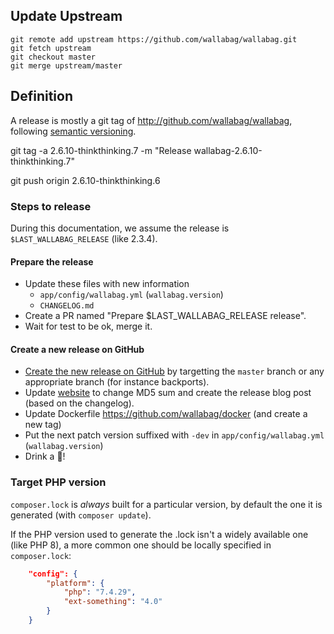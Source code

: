 ## Update Upstream

```
git remote add upstream https://github.com/wallabag/wallabag.git
git fetch upstream
git checkout master
git merge upstream/master
```

## Definition

A release is mostly a git tag of http://github.com/wallabag/wallabag, following [semantic versioning](http://semver.org).

git tag -a 2.6.10-thinkthinking.7 -m "Release wallabag-2.6.10-thinkthinking.7"

git push origin 2.6.10-thinkthinking.6

### Steps to release

During this documentation, we assume the release is `$LAST_WALLABAG_RELEASE` (like 2.3.4).

#### Prepare the release

- Update these files with new information
    - `app/config/wallabag.yml` (`wallabag.version`)
    - `CHANGELOG.md`
- Create a PR named "Prepare $LAST_WALLABAG_RELEASE release".
- Wait for test to be ok, merge it.

#### Create a new release on GitHub

- [Create the new release on GitHub](https://github.com/wallabag/wallabag/releases/new) by targetting the `master` branch or any appropriate branch (for instance backports).
- Update [website](https://github.com/wallabag/website) to change MD5 sum and create the release blog post (based on the changelog).
- Update Dockerfile https://github.com/wallabag/docker (and create a new tag)
- Put the next patch version suffixed with `-dev` in `app/config/wallabag.yml` (`wallabag.version`)
- Drink a :beer:!

### Target PHP version
`composer.lock` is _always_ built for a particular version, by default the one it is generated (with `composer update`).

If the PHP version used to generate the .lock isn't a widely available one (like PHP 8), a more common one should
be locally specified in `composer.lock`:

```json
    "config": {
        "platform": {
            "php": "7.4.29",
            "ext-something": "4.0"
        }
    }
```


